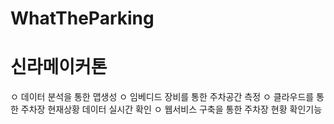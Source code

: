 # WhatTheParking
<h1>신라메이커톤</h1>

ㅇ 데이터 분석을 통한 맵생성
ㅇ 임베디드 장비를 통한 주차공간 측정
ㅇ 클라우드를 통한 주차장 현재상황 데이터 실시간 확인
ㅇ 웹서비스 구축을 통한 주차장 현황 확인기능
